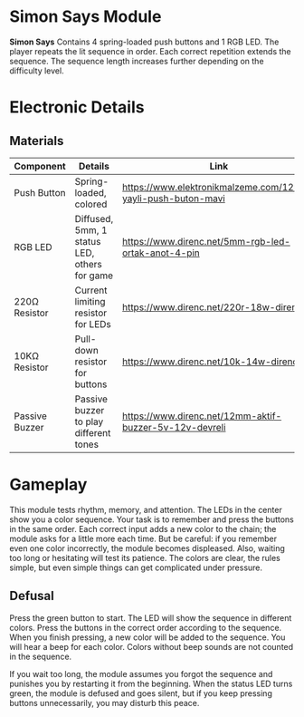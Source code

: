 #  Simon Says Module  

 
**Simon Says** 
Contains 4 spring-loaded push buttons and 1 RGB LED. The player repeats the lit sequence in order. Each correct repetition extends the sequence. The sequence length increases further depending on the difficulty level.



# Electronic Details


## Materials

| **Component**   | **Details**                                | **Link**                                                            | **Quantity** |
|-----------------|--------------------------------------------|--------------------------------------------------------------------|--------------|
| Push Button     | Spring-loaded, colored                      | https://www.elektronikmalzeme.com/12mm-yayli-push-buton-mavi       | 4            |
| RGB LED         | Diffused, 5mm, 1 status LED, others for game | https://www.direnc.net/5mm-rgb-led-ortak-anot-4-pin                | 4            |
| 220Ω Resistor   | Current limiting resistor for LEDs          | https://www.direnc.net/220r-18w-direnc                             | 12           |
| 10KΩ Resistor   | Pull-down resistor for buttons               | https://www.direnc.net/10k-14w-direnc                              | 4            |
| Passive Buzzer  | Passive buzzer to play different tones       | https://www.direnc.net/12mm-aktif-buzzer-5v-12v-devreli            | 1            |

# Gameplay

This module tests rhythm, memory, and attention. The LEDs in the center show you a color sequence. Your task is to remember and press the buttons in the same order. Each correct input adds a new color to the chain; the module asks for a little more each time. But be careful: if you remember even one color incorrectly, the module becomes displeased. Also, waiting too long or hesitating will test its patience. The colors are clear, the rules simple, but even simple things can get complicated under pressure.

## Defusal

Press the green button to start. The LED will show the sequence in different colors. Press the buttons in the correct order according to the sequence. When you finish pressing, a new color will be added to the sequence. You will hear a beep for each color. Colors without beep sounds are not counted in the sequence.

If you wait too long, the module assumes you forgot the sequence and punishes you by restarting it from the beginning. When the status LED turns green, the module is defused and goes silent, but if you keep pressing buttons unnecessarily, you may disturb this peace.
